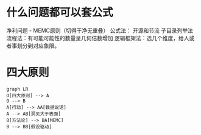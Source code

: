 # 什么问题都可以套公式
净利问题 - MEMC原则（切得干净无重叠）
公式法： 开源和节流
子目录列举法
流程法：有可能可能性的数量呈几何倍数增加
逻辑框架法：选几个维度，给人或者事划分到对应象限。

# 四大原则
```mermaid
graph LR
O[四大原则] --> A
O --> B
A[行动] --> AA[数据说话]
A --> AB[洞见大于表面]
B[方法论] --> BA[MEMC]
B --> BB[假设驱动]
```


